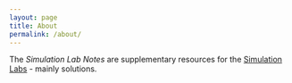 ```yaml
---
layout: page
title: About
permalink: /about/
---
```


The *Simulation Lab Notes* are supplementary resources for the [Simulation Labs](/SimulationLabs/) - mainly solutions. 